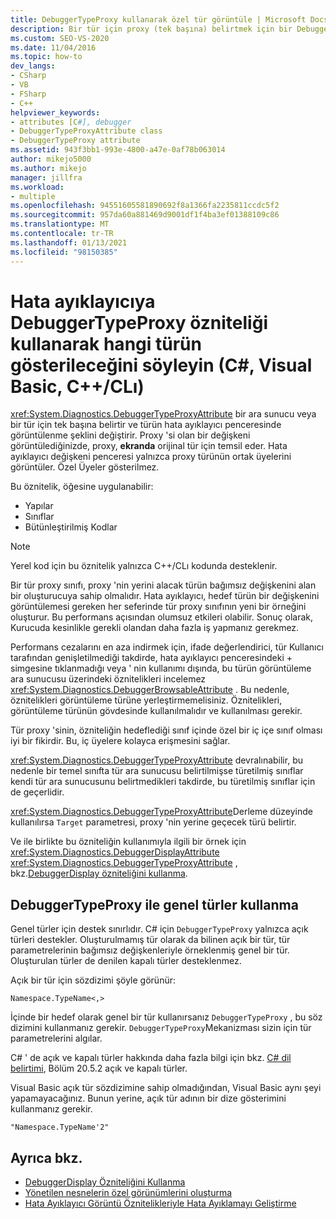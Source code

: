 ```yaml
---
title: DebuggerTypeProxy kullanarak özel tür görüntüle | Microsoft Docs
description: Bir tür için proxy (tek başına) belirtmek için bir DebuggerTypeProxyAttribute örneğini kullanın, türün hata ayıklayıcı penceresinde nasıl görüntüleneceğini değiştirin.
ms.custom: SEO-VS-2020
ms.date: 11/04/2016
ms.topic: how-to
dev_langs:
- CSharp
- VB
- FSharp
- C++
helpviewer_keywords:
- attributes [C#], debugger
- DebuggerTypeProxyAttribute class
- DebuggerTypeProxy attribute
ms.assetid: 943f3bb1-993e-4800-a47e-0af78b063014
author: mikejo5000
ms.author: mikejo
manager: jillfra
ms.workload:
- multiple
ms.openlocfilehash: 94551605581890692f8a1366fa2235811ccdc5f2
ms.sourcegitcommit: 957da60a881469d9001df1f4ba3ef01388109c86
ms.translationtype: MT
ms.contentlocale: tr-TR
ms.lasthandoff: 01/13/2021
ms.locfileid: "98150385"
---
```

# <a name="tell-the-debugger-what-type-to-show-using-debuggertypeproxy-attribute-c-visual-basic-ccli"></a>Hata ayıklayıcıya DebuggerTypeProxy özniteliği kullanarak hangi türün gösterileceğini söyleyin (C#, Visual Basic, C++/CLı)

<xref:System.Diagnostics.DebuggerTypeProxyAttribute> bir ara sunucu veya bir tür için tek başına belirtir ve türün hata ayıklayıcı penceresinde görüntülenme şeklini değiştirir. Proxy 'si olan bir değişkeni görüntülediğinizde, proxy, **ekranda** orijinal tür için temsil eder. Hata ayıklayıcı değişkeni penceresi yalnızca proxy türünün ortak üyelerini görüntüler. Özel Üyeler gösterilmez.

Bu öznitelik, öğesine uygulanabilir:

- Yapılar
- Sınıflar
- Bütünleştirilmiş Kodlar

> [!NOTE]
> Yerel kod için bu öznitelik yalnızca C++/CLı kodunda desteklenir.

Bir tür proxy sınıfı, proxy 'nin yerini alacak türün bağımsız değişkenini alan bir oluşturucuya sahip olmalıdır. Hata ayıklayıcı, hedef türün bir değişkenini görüntülemesi gereken her seferinde tür proxy sınıfının yeni bir örneğini oluşturur. Bu performans açısından olumsuz etkileri olabilir. Sonuç olarak, Kurucuda kesinlikle gerekli olandan daha fazla iş yapmanız gerekmez.

Performans cezalarını en aza indirmek için, ifade değerlendirici, tür Kullanıcı tarafından genişletilmediği takdirde, hata ayıklayıcı penceresindeki + simgesine tıklanmadığı veya ' nin kullanımı dışında, bu türün görüntüleme ara sunucusu üzerindeki öznitelikleri incelemez <xref:System.Diagnostics.DebuggerBrowsableAttribute> . Bu nedenle, öznitelikleri görüntüleme türüne yerleştirmemelisiniz. Öznitelikleri, görüntüleme türünün gövdesinde kullanılmalıdır ve kullanılması gerekir.

Tür proxy 'sinin, özniteliğin hedeflediği sınıf içinde özel bir iç içe sınıf olması iyi bir fikirdir. Bu, iç üyelere kolayca erişmesini sağlar.

<xref:System.Diagnostics.DebuggerTypeProxyAttribute> devralınabilir, bu nedenle bir temel sınıfta tür ara sunucusu belirtilmişse türetilmiş sınıflar kendi tür ara sunucusunu belirtmedikleri takdirde, bu türetilmiş sınıflar için de geçerlidir.

<xref:System.Diagnostics.DebuggerTypeProxyAttribute>Derleme düzeyinde kullanılırsa `Target` parametresi, proxy 'nin yerine geçecek türü belirtir.

Ve ile birlikte bu özniteliğin kullanımıyla ilgili bir örnek için <xref:System.Diagnostics.DebuggerDisplayAttribute> <xref:System.Diagnostics.DebuggerTypeProxyAttribute> , bkz.[DebuggerDisplay özniteliğini kullanma](../debugger/using-the-debuggerdisplay-attribute.md).

## <a name="using-generics-with-debuggertypeproxy"></a>DebuggerTypeProxy ile genel türler kullanma

Genel türler için destek sınırlıdır. C# için `DebuggerTypeProxy` yalnızca açık türleri destekler. Oluşturulmamış tür olarak da bilinen açık bir tür, tür parametrelerinin bağımsız değişkenleriyle örneklenmiş genel bir tür. Oluşturulan türler de denilen kapalı türler desteklenmez.

Açık bir tür için sözdizimi şöyle görünür:

`Namespace.TypeName<,>`

İçinde bir hedef olarak genel bir tür kullanırsanız `DebuggerTypeProxy` , bu söz dizimini kullanmanız gerekir. `DebuggerTypeProxy`Mekanizması sizin için tür parametrelerini algılar.

C# ' de açık ve kapalı türler hakkında daha fazla bilgi için bkz. [C# dil belirtimi](/dotnet/csharp/language-reference/language-specification), Bölüm 20.5.2 açık ve kapalı türler.

Visual Basic açık tür sözdizimine sahip olmadığından, Visual Basic aynı şeyi yapamayacağınız. Bunun yerine, açık tür adının bir dize gösterimini kullanmanız gerekir.

`"Namespace.TypeName'2"`

## <a name="see-also"></a>Ayrıca bkz.

- [DebuggerDisplay Özniteliğini Kullanma](../debugger/using-the-debuggerdisplay-attribute.md)
- [Yönetilen nesnelerin özel görünümlerini oluşturma](../debugger/create-custom-views-of-managed-objects.md)
- [Hata Ayıklayıcı Görüntü Öznitelikleriyle Hata Ayıklamayı Geliştirme](/dotnet/framework/debug-trace-profile/enhancing-debugging-with-the-debugger-display-attributes)
